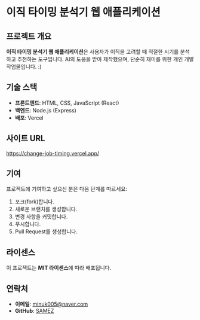 # 이직 타이밍 분석기 웹 애플리케이션

## 프로젝트 개요
**이직 타이밍 분석기 웹 애플리케이션**은 사용자가 이직을 고려할 때 적절한 시기를 분석하고 추천하는 도구입니다. AI의 도움을 받아 제작했으며, 단순히 재미를 위한 개인 개발 작업물입니다. :)

## 기술 스택
- **프론트엔드**: HTML, CSS, JavaScript (React)
- **백엔드**: Node.js (Express)
- **배포**: Vercel

## 사이트 URL
https://change-job-timing.vercel.app/

## 기여
프로젝트에 기여하고 싶으신 분은 다음 단계를 따르세요:
1. 포크(fork)합니다.
2. 새로운 브랜치를 생성합니다.
3. 변경 사항을 커밋합니다.
4. 푸시합니다.
5. Pull Request를 생성합니다.

## 라이센스
이 프로젝트는 **MIT 라이센스**에 따라 배포됩니다.

## 연락처
- **이메일**: minuk005@naver.com
- **GitHub**: [SAMEZ](https://github.com/SAMEZ-0129)

